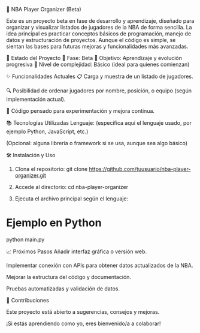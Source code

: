 🏀 NBA Player Organizer (Beta)

Este es un proyecto beta en fase de desarrollo y aprendizaje, diseñado para organizar y visualizar listados de jugadores de la NBA de forma sencilla.
La idea principal es practicar conceptos básicos de programación, manejo de datos y estructuración de proyectos. Aunque el código es simple, se sientan las bases para futuras mejoras y funcionalidades más avanzadas.

🚧 Estado del Proyecto
🔹 Fase: Beta
🔹 Objetivo: Aprendizaje y evolución progresiva
🔹 Nivel de complejidad: Básico (ideal para quienes comienzan)

✨ Funcionalidades Actuales
📋 Carga y muestra de un listado de jugadores.

🔍 Posibilidad de ordenar jugadores por nombre, posición, o equipo (según implementación actual).

🧪 Código pensado para experimentación y mejora continua.

📚 Tecnologías Utilizadas
Lenguaje: (especifica aquí el lenguaje usado, por ejemplo Python, JavaScript, etc.)

(Opcional: alguna librería o framework si se usa, aunque sea algo básico)

🛠️ Instalación y Uso

1. Clona el repositorio:
git clone https://github.com/tuusuario/nba-player-organizer.git

2. Accede al directorio:
cd nba-player-organizer

3. Ejecuta el archivo principal según el lenguaje:
# Ejemplo en Python
python main.py

📈 Próximos Pasos
Añadir interfaz gráfica o versión web.

Implementar conexión con APIs para obtener datos actualizados de la NBA.

Mejorar la estructura del código y documentación.

Pruebas automatizadas y validación de datos.

🤝 Contribuciones

Este proyecto está abierto a sugerencias, consejos y mejoras.

¡Si estás aprendiendo como yo, eres bienvenido/a a colaborar!
